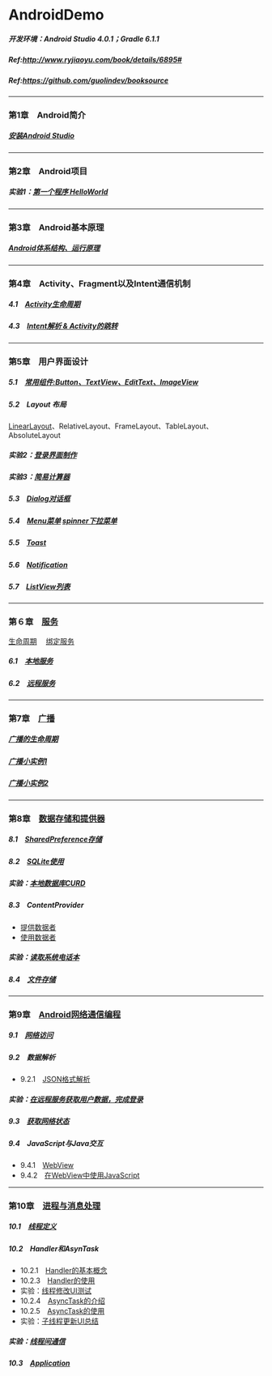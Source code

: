# AndroidDemo
##### 开发环境：Android Studio 4.0.1；Gradle 6.1.1

##### Ref:http://www.ryjiaoyu.com/book/details/6895#
##### Ref:https://github.com/guolindev/booksource
----------------------------------
### 第1章　Android简介
##### [安装Android Studio](https://github.com/HBU/AndroidDemo/tree/master/chapter01)　
----------------------------------
### 第2章　Android项目
##### 实验1：[第一个程序 HelloWorld](https://github.com/HBU/AndroidDemo/tree/master/chapter02)
----------------------------------
### 第3章　Android基本原理
##### [Android体系结构、运行原理](https://github.com/HBU/AndroidDemo/tree/master/chapter03)
----------------------------------
### 第4章　Activity、Fragment以及Intent通信机制
##### 4.1　[Activity生命周期](https://github.com/HBU/AndroidDemo/tree/master/chapter04/ActivityLifeDemo)
##### 4.3　[Intent解析 & Activity的跳转](https://github.com/HBU/AndroidDemo/tree/master/chapter04/Intent)
----------------------------------
### 第5章　用户界面设计　
##### 5.1　[常用组件:Button、TextView、EditText、ImageView](https://github.com/HBU/AndroidDemo/tree/master/chapter05/ViewExample)　
##### 5.2　Layout 布局
[LinearLayout](https://github.com/HBU/AndroidDemo/tree/master/chapter05/LayOut)、RelativeLayout、FrameLayout、TableLayout、AbsoluteLayout
##### 实验2：[登录界面制作](https://github.com/HBU/AndroidDemo/tree/master/chapter05/Login)
##### 实验3：[简易计算器](https://github.com/HBU/AndroidDemo/tree/master/chapter05/CalculatorDemo)
##### 5.3　[Dialog对话框](https://github.com/HBU/AndroidDemo/tree/master/chapter05/Dialog)　
##### 5.4　[Menu菜单](https://github.com/HBU/AndroidDemo/tree/master/chapter05/Menu) [spinner下拉菜单](https://github.com/HBU/AndroidDemo/tree/master/chapter05/Spineer)
##### 5.5　[Toast](https://github.com/HBU/AndroidDemo/tree/master/chapter05/ToastDemo)　　
##### 5.6　[Notification](https://github.com/HBU/AndroidDemo/tree/master/chapter05/Notification)
##### 5.7　[ListView列表](https://github.com/HBU/AndroidDemo/tree/master/chapter05/ListViewTest)　
----------------------------------
### 第６章　[服务](https://github.com/HBU/AndroidDemo/tree/master/chapter06)　
[生命周期](https://github.com/HBU/AndroidDemo/tree/master/chapter06/ServiceTest)　
[绑定服务](https://github.com/HBU/AndroidDemo/blob/master/chapter06/ServiceBind/ReadMe.md)
##### 6.1　[本地服务](https://github.com/HBU/AndroidDemo/tree/master/chapter06/PlayMedia)　
##### 6.2　[远程服务](https://github.com/HBU/AndroidDemo/tree/master/chapter06/remote_service)　
----------------------------------
### 第7章　[广播](https://github.com/HBU/AndroidDemo/tree/master/chapter07)　
##### [广播的生命周期](https://github.com/HBU/AndroidDemo/tree/master/chapter07/broadcast)　
##### [广播小实例1](https://github.com/HBU/AndroidDemo/tree/master/chapter07/BroadcastBattery)
##### [广播小实例2](https://github.com/HBU/AndroidDemo/tree/master/chapter07/BroadcastCustom)　
----------------------------------
### 第8章　[数据存储和提供器](https://github.com/HBU/AndroidDemo/tree/master/chapter08)　
##### 8.1　[SharedPreference存储](https://github.com/HBU/AndroidDemo/tree/master/chapter08/SharedPreferencesDemo)　
##### 8.2　[SQLite使用](https://github.com/HBU/AndroidDemo/tree/master/chapter08/DatabaseDemo)　
##### 实验：[本地数据库CURD](https://github.com/HBU/AndroidDemo/tree/master/chapter08/SqliteStudent)　
##### 8.3　ContentProvider 
- [提供数据者](https://github.com/HBU/AndroidDemo/tree/master/chapter08/DatabaseTest)
- [使用数据者](https://github.com/HBU/AndroidDemo/tree/master/chapter08/ProviderTest)
##### 实验：[读取系统电话本](https://github.com/HBU/AndroidDemo/tree/master/chapter08/ContactsTest)
##### 8.4　[文件存储](https://github.com/HBU/AndroidDemo/tree/master/chapter08/FilePersistenceTest)　
----------------------------------
### 第9章　[Android网络通信编程](https://github.com/HBU/AndroidDemo/tree/master/chapter09)　
##### 9.1　[网络访问](https://github.com/HBU/AndroidDemo/tree/master/chapter09/HttpURLConnection)
##### 9.2　数据解析　
- 9.2.1　[JSON格式解析](https://github.com/HBU/AndroidDemo/tree/master/chapter09/Json)　
##### 实验：[在远程服务获取用户数据，完成登录](https://github.com/HBU/AndroidDemo/tree/master/chapter09/Login)
##### 9.3　[获取网络状态](https://github.com/HBU/AndroidDemo/tree/master/chapter09/NetworkInfo)
##### 9.4　JavaScript与Java交互
- 9.4.1　[WebView](https://github.com/HBU/AndroidDemo/tree/master/chapter09/WebviewDemo)　
- 9.4.2　[在WebView中使用JavaScript](https://github.com/HBU/AndroidDemo/tree/master/chapter09/WebviewJavascriptDemo)
----------------------------------
### 第10章　[进程与消息处理](https://github.com/HBU/AndroidDemo/tree/master/chapter10)　
##### 10.1　[线程定义](https://github.com/HBU/AndroidDemo/tree/master/chapter10/ThreadDemo)　
##### 10.2　Handler和AsynTask　
- 10.2.1　[Handler的基本概念](https://github.com/HBU/AndroidDemo/tree/master/chapter10/Handler_learning)　　
- 10.2.3　[Handler的使用](https://github.com/HBU/AndroidDemo/tree/master/chapter10/HandlerDemo)　
- 实验：[线程修改UI测试](https://github.com/HBU/AndroidDemo/tree/master/chapter10/ThreadUpdateTest)
- 10.2.4　[AsyncTask的介绍](https://github.com/HBU/AndroidDemo/tree/master/chapter10/AsyncTask_learning)　
- 10.2.5　[AsyncTask的使用](https://github.com/HBU/AndroidDemo/tree/master/chapter10/AsyncTaskExample)　
- 实验：[子线程更新UI总结](https://github.com/HBU/AndroidDemo/tree/master/chapter10/UpdateUIinSubthread)
##### 实验：[线程间通信](https://github.com/HBU/AndroidDemo/tree/master/chapter10/CommSubThread)
##### 10.3　[Application](https://github.com/HBU/AndroidDemo/tree/master/chapter10/CustomApplication)　
